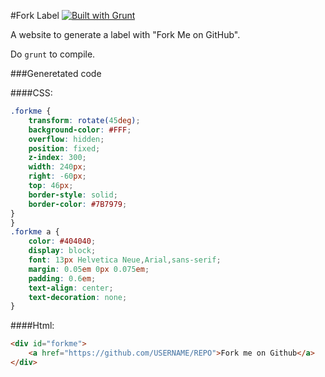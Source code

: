 #Fork Label
[![Built with Grunt](https://cdn.gruntjs.com/builtwith.png)](http://gruntjs.com/)

A website to generate a label with "Fork Me on GitHub".

Do `grunt` to compile.

###Generetated code

####CSS:
```css
.forkme {
    transform: rotate(45deg);
    background-color: #FFF;
    overflow: hidden;
    position: fixed;
    z-index: 300;
    width: 240px;
    right: -60px;
    top: 46px;
    border-style: solid;
    border-color: #7B7979;
}
}
.forkme a {
    color: #404040;
    display: block;
    font: 13px Helvetica Neue,Arial,sans-serif;
    margin: 0.05em 0px 0.075em;
    padding: 0.6em;
    text-align: center;
    text-decoration: none;
}
```

####Html:
```html
<div id="forkme">
    <a href="https://github.com/USERNAME/REPO">Fork me on Github</a>
</div>
```